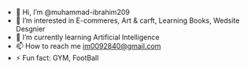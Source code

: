 - 👋 Hi, I’m @muhammad-ibrahim209
- 👀 I’m interested in E-commeres, Art & carft, Learning Books, Wedsite Desgnier 
- 🌱 I’m currently learning Artificial Intelligence
- 📫 How to reach me im0092840@gmail.com
- ⚡ Fun fact: GYM, FootBall 

<!---
muhammad-ibrahim209/muhammad-ibrahim209 is a ✨ special ✨ repository because its `README.md` (this file) appears on your GitHub profile.
You can click the Preview link to take a look at your changes.
--->
